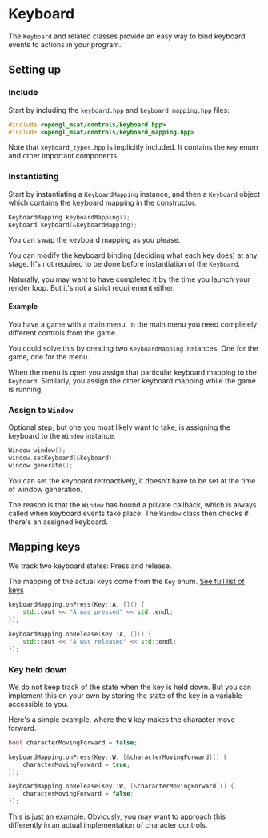 # Keyboard

The ``Keyboard`` and related classes provide an easy way to bind keyboard events to actions in your program.

## Setting up
### Include
Start by including the ``keyboard.hpp`` and ``keyboard_mapping.hpp`` files:

````c++
#include <opengl_msat/controls/keyboard.hpp>
#include <opengl_msat/controls/keyboard_mapping.hpp>
````

Note that ``keyboard_types.hpp`` is implicitly included. It contains the ``Key`` enum and other important components.

### Instantiating
Start by instantiating a ``KeyboardMapping`` instance, and then a ``Keyboard`` object
which contains the keyboard mapping in the constructor.
````c++
KeyboardMapping keyboardMapping();
Keyboard keyboard(&keyboardMapping);
````

You can swap the keyboard mapping as you please.

You can modify the keyboard binding (deciding what each key does) at any stage.
It's not required to be done before instantiation of the ``Keyboard``.

Naturally, you may want to have completed it by the time you launch your render loop. But it's not a strict requirement either.

#### Example
You have a game with a main menu. In the main menu you need completely
different controls from the game.

You could solve this by creating two ``KeyboardMapping`` instances. One for the game, one for the menu.

When the menu is open you assign that particular keyboard mapping to the ``Keyboard``. Similarly, you assign the other keyboard mapping while the game is running.

### Assign to ``Window``
Optional step, but one you most likely want to take, is assigning the keyboard to
the ``Window`` instance.

````c++
Window window();
window.setKeyboard(&keyboard);
window.generate();
````

You can set the keyboard retroactively, it doesn't have to be set at the time of window generation.

The reason is that the ``Window`` has bound a private callback, which is always called when
keyboard events take place. The ``Window`` class then checks if there's an assigned keyboard.

## Mapping keys
We track two keyboard states: Press and release.

The mapping of the actual keys come from the ``Key`` enum.
[See full list of keys](/controls/key-enum)

````c++
keyboardMapping.onPress(Key::A, []() {
    std::cout << "A was pressed" << std::endl;
});

keyboardMapping.onRelease(Key::A, []() {
    std::cout << "A was released" << std::endl;
});
````

### Key held down
We do not keep track of the state when the key is held down. But you can implement this on your
own by storing the state of the key in a variable accessible to you.

Here's a simple example, where the ``W`` key makes the character move forward.

````c++
bool characterMovingForward = false;

keyboardMapping.onPress(Key::W, [&characterMovingForward]() {
    characterMovingForward = true;
});

keyboardMapping.onRelease(Key::W, [&characterMovingForward]() {
    characterMovingForward = false;
});
````

This is just an example. Obviously, you may want to approach this differently in an actual
implementation of character controls.
